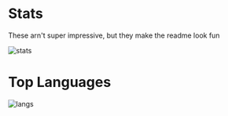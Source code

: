 # Stats
These arn't super impressive, but they make the readme look fun

![stats](https://github-readme-stats.vercel.app/api?username=AI-Spawn&theme=highcontrast)

# Top Languages
![langs](https://github-readme-stats.vercel.app/api/top-langs/?username=AI-Spawn&layout=compact&theme=highcontrast)
